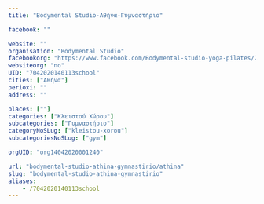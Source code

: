 ```yaml
---
title: "Bodymental Studio-Αθήνα-Γυμναστήριο"

facebook: ""

website: ""
organisation: "Bodymental Studio"
facebookorg: "https://www.facebook.com/Bodymental-studio-yoga-pilates/247414588658685?sk=timeline"
websiteorg: "no"
UID: "7042020140113school"
cities: ["Αθήνα"]
perioxi: ""
address: ""

places: [""]
categories: ["Κλειστού Χώρου"]
subcategories: ["Γυμναστήριο"]
categoryNoSLug: ["kleistou-xorou"]
subcategoriesNoSLug: ["gym"]

orgUID: "org14042020001240"

url: "bodymental-studio-athina-gymnastirio/athina"
slug: "bodymental-studio-athina-gymnastirio"
aliases:
    - /7042020140113school
---
```





